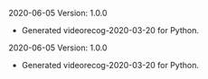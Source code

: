 2020-06-05 Version: 1.0.0
- Generated videorecog-2020-03-20 for Python.

2020-06-05 Version: 1.0.0
- Generated videorecog-2020-03-20 for Python.

